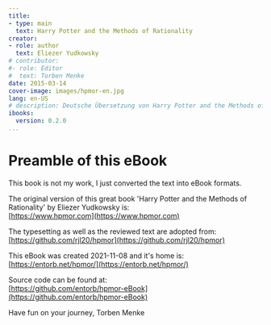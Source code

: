 ```yaml
---
title:
- type: main
  text: Harry Potter and the Methods of Rationality
creator:
- role: author
  text: Eliezer Yudkowsky
# contributor:
#- role: Editor
#  text: Torben Menke
date: 2015-03-14
cover-image: images/hpmor-en.jpg
lang: en-US
# description: Deutsche Übersetzung von Harry Potter and the Methods of Rationality 
ibooks:
  version: 0.2.0
...
```

Preamble of this eBook
======================
This book is not my work, I just converted the text into eBook formats.

The original version of this great book 'Harry Potter and the Methods of Rationality' by Eliezer Yudkowsky is:\
[https://www.hpmor.com](https://www.hpmor.com)

The typesetting as well as the reviewed text are adopted from:\
[https://github.com/rjl20/hpmor](https://github.com/rjl20/hpmor)

This eBook was created 2021-11-08 and it's home is:\
[https://entorb.net/hpmor/](https://entorb.net/hpmor/)

Source code can be found at:\
[https://github.com/entorb/hpmor-eBook](https://github.com/entorb/hpmor-eBook)

Have fun on your journey, Torben Menke
<div style="page-break-after: always;"></div>